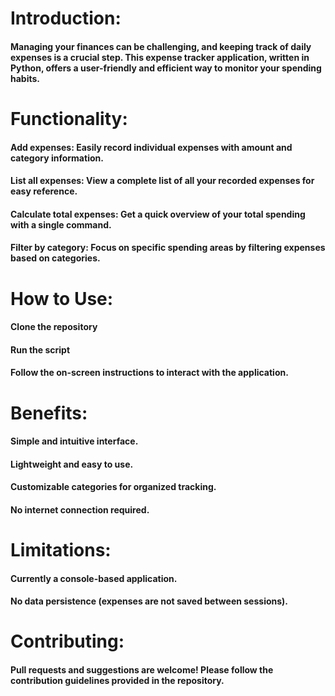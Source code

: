# Introduction:

#### Managing your finances can be challenging, and keeping track of daily expenses is a crucial step. This expense tracker application, written in Python, offers a user-friendly and efficient way to monitor your spending habits.

# Functionality:

#### Add expenses: Easily record individual expenses with amount and category information.
#### List all expenses: View a complete list of all your recorded expenses for easy reference.
#### Calculate total expenses: Get a quick overview of your total spending with a single command.
#### Filter by category: Focus on specific spending areas by filtering expenses based on categories.

# How to Use:

#### Clone the repository
#### Run the script
#### Follow the on-screen instructions to interact with the application.

# Benefits:

#### Simple and intuitive interface.
#### Lightweight and easy to use.
#### Customizable categories for organized tracking.
#### No internet connection required.

# Limitations:

#### Currently a console-based application.
#### No data persistence (expenses are not saved between sessions).

# Contributing:

#### Pull requests and suggestions are welcome! Please follow the contribution guidelines provided in the repository.
